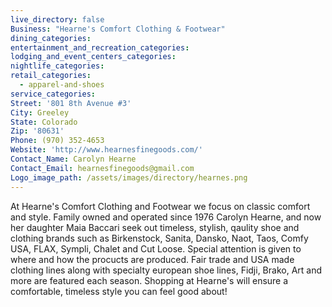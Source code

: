 ```yaml
---
live_directory: false
Business: "Hearne's Comfort Clothing & Footwear"
dining_categories:
entertainment_and_recreation_categories:
lodging_and_event_centers_categories:
nightlife_categories:
retail_categories:
  - apparel-and-shoes
service_categories:
Street: '801 8th Avenue #3'
City: Greeley
State: Colorado
Zip: '80631'
Phone: (970) 352-4653
Website: 'http://www.hearnesfinegoods.com/'
Contact_Name: Carolyn Hearne
Contact_Email: hearnesfinegoods@gmail.com
Logo_image_path: /assets/images/directory/hearnes.png
---
```



At Hearne's Comfort Clothing and Footwear we focus on classic comfort and style. Family owned and operated since 1976 Carolyn Hearne, and now her daughter Maia Baccari seek out timeless, stylish, qaulity shoe and clothing brands such as Birkenstock, Sanita, Dansko, Naot, Taos, Comfy USA, FLAX, Sympli, Chalet and Cut Loose. Special attention is given to where and how the procucts are produced. Fair trade and USA made clothing lines along with specialty european shoe lines, Fidji, Brako, Art and more are featured each season. Shopping at Hearne's will ensure a comfortable, timeless style you can feel good about!
